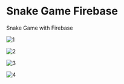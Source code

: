 # Snake Game Firebase

Snake Game with Firebase

![1](https://github.com/BilalSevinc16/Snake_Game_Firebase/assets/146417248/81626da0-a359-4dae-8e75-8e6d8e611178)

![2](https://github.com/BilalSevinc16/Snake_Game_Firebase/assets/146417248/93423ef2-e6e3-4b2a-85e8-c2f5e504dca2)

![3](https://github.com/BilalSevinc16/Snake_Game_Firebase/assets/146417248/c7154d67-f31d-4e4e-b5ab-0302dd21ef0b)

![4](https://github.com/BilalSevinc16/Snake_Game_Firebase/assets/146417248/1a3c6e1a-24d2-4516-bb16-6973b59bac37)
